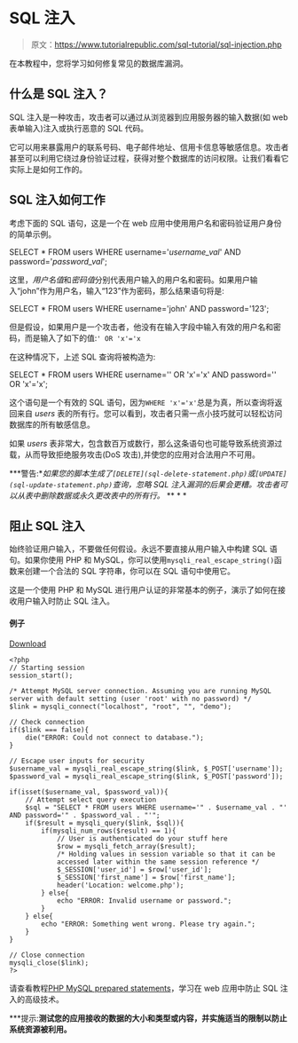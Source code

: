 # SQL 注入

> 原文：<https://www.tutorialrepublic.com/sql-tutorial/sql-injection.php>

在本教程中，您将学习如何修复常见的数据库漏洞。

## 什么是 SQL 注入？

SQL 注入是一种攻击，攻击者可以通过从浏览器到应用服务器的输入数据(如 web 表单输入)注入或执行恶意的 SQL 代码。

它可以用来暴露用户的联系号码、电子邮件地址、信用卡信息等敏感信息。攻击者甚至可以利用它绕过身份验证过程，获得对整个数据库的访问权限。让我们看看它实际上是如何工作的。

## SQL 注入如何工作

考虑下面的 SQL 语句，这是一个在 web 应用中使用用户名和密码验证用户身份的简单示例。

SELECT * FROM users WHERE username='*username_val*' AND password='*password_val*';

这里，*用户名值*和*密码值*分别代表用户输入的用户名和密码。如果用户输入“john”作为用户名，输入“123”作为密码，那么结果语句将是:

SELECT * FROM users WHERE username='john' AND password='123';

但是假设，如果用户是一个攻击者，他没有在输入字段中输入有效的用户名和密码，而是输入了如下的值:`' OR 'x'='x`

在这种情况下，上述 SQL 查询将被构造为:

SELECT * FROM users WHERE username='' OR 'x'='x' AND password='' OR 'x'='x';

这个语句是一个有效的 SQL 语句，因为`WHERE 'x'='x'`总是为真，所以查询将返回来自 *users* 表的所有行。您可以看到，攻击者只需一点小技巧就可以轻松访问数据库的所有敏感信息。

如果 *users* 表非常大，包含数百万或数行，那么这条语句也可能导致系统资源过载，从而导致拒绝服务攻击(DoS 攻击),并使您的应用对合法用户不可用。

 ***警告:**如果您的脚本生成了`[DELETE](sql-delete-statement.php)`或`[UPDATE](sql-update-statement.php)`查询，忽略 SQL 注入漏洞的后果会更糟。攻击者可以从表中删除数据或永久更改表中的所有行。*  ** * *

## 阻止 SQL 注入

始终验证用户输入，不要做任何假设。永远不要直接从用户输入中构建 SQL 语句。如果你使用 PHP 和 MySQL，你可以使用`mysqli_real_escape_string()`函数来创建一个合法的 SQL 字符串，你可以在 SQL 语句中使用它。

这是一个使用 PHP 和 MySQL 进行用户认证的非常基本的例子，演示了如何在接收用户输入时防止 SQL 注入。

#### 例子

[Download](../examples/bin/download-source.php?topic=php&file=insert "Download Source Code")

```
<?php
// Starting session
session_start();

/* Attempt MySQL server connection. Assuming you are running MySQL
server with default setting (user 'root' with no password) */
$link = mysqli_connect("localhost", "root", "", "demo");

// Check connection
if($link === false){
    die("ERROR: Could not connect to database.");
}

// Escape user inputs for security
$username_val = mysqli_real_escape_string($link, $_POST['username']);
$password_val = mysqli_real_escape_string($link, $_POST['password']);

if(isset($username_val, $password_val)){
    // Attempt select query execution
    $sql = "SELECT * FROM users WHERE username='" . $username_val . "' AND password='" . $password_val . "'";
    if($result = mysqli_query($link, $sql)){
        if(mysqli_num_rows($result) == 1){
            // User is authenticated do your stuff here
            $row = mysqli_fetch_array($result);
            /* Holding values in session variable so that it can be
            accessed later within the same session reference */
            $_SESSION['user_id'] = $row['user_id'];
            $_SESSION['first_name'] = $row['first_name'];
            header('Location: welcome.php');
        } else{
            echo "ERROR: Invalid username or password.";
        }
    } else{
        echo "ERROR: Something went wrong. Please try again.";
    }
}

// Close connection
mysqli_close($link);
?>
```

请查看教程[PHP MySQL prepared statements](/php-tutorial/php-mysql-prepared-statements.php)，学习在 web 应用中防止 SQL 注入的高级技术。

 ***提示:**测试您的应用接收的数据的大小和类型或内容，并实施适当的限制以防止系统资源被利用。**